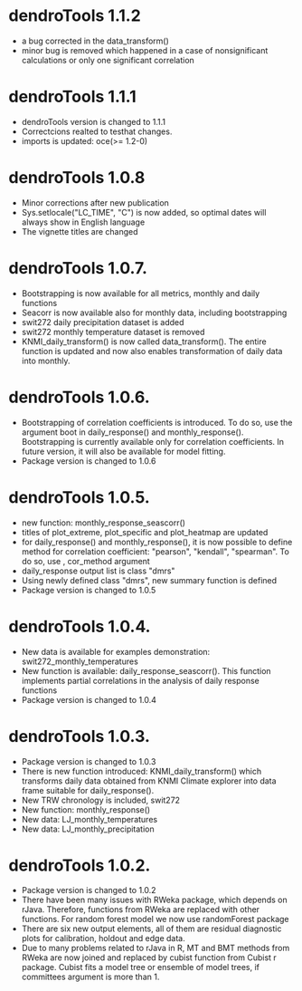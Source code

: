 # dendroTools 1.1.2
* a bug corrected in the data_transform()
* minor bug is removed which happened in a case of nonsignificant calculations or only one significant correlation

# dendroTools 1.1.1
* dendroTools version is changed to 1.1.1
* Correctcions realted to testhat changes.
* imports is updated: oce(>= 1.2-0)

# dendroTools 1.0.8
* Minor corrections after new publication
* Sys.setlocale("LC_TIME", "C") is now added, so optimal dates will always show in English language
* The vignette titles are changed

# dendroTools 1.0.7.
* Bootstrapping is now available for all metrics, monthly and daily functions
* Seacorr is now available also for monthly data, including bootstrapping
* swit272 daily precipitation dataset is added
* swit272 monthly temperature dataset is removed
* KNMI_daily_transform() is now called data_transform(). The entire function is updated and now also enables transformation of daily data into monthly.

# dendroTools 1.0.6.
* Bootstrapping of correlation coefficients is introduced. To do so, use the argument boot in daily_response() and monthly_response(). Bootstrapping is currently available only for correlation coefficients. In future version, it will also be available for model fitting. 
* Package version is changed to 1.0.6

# dendroTools 1.0.5.
* new function: monthly_response_seascorr()
* titles of plot_extreme, plot_specific and plot_heatmap are updated
* for daily_response() and monthly_response(), it is now possible to define method for correlation coefficient: "pearson", "kendall", "spearman". To do so, use , cor_method argument
* daily_response output list is class "dmrs"
* Using newly defined class "dmrs", new summary function is defined
* Package version is changed to 1.0.5

# dendroTools 1.0.4.
* New data is available for examples demonstration: swit272_monthly_temperatures
* New function is available: daily_response_seascorr(). This function implements partial correlations in the analysis of daily response functions
* Package version is changed to 1.0.4

# dendroTools 1.0.3.
* Package version is changed to 1.0.3
* There is new function introduced: KNMI_daily_transform() which transforms daily data obtained from KNMI Climate explorer into data frame suitable for daily_response(). 
* New TRW chronology is included, swit272
* New function: monthly_response()
* New data: LJ_monthly_temperatures
* New data: LJ_monthly_precipitation

# dendroTools 1.0.2.
* Package version is changed to 1.0.2
* There have been many issues with RWeka package, which depends on rJava. Therefore, functions from RWeka are replaced with other functions. For random forest model we now use randomForest package
* There are six new output elements, all of them are residual diagnostic plots for calibration, holdout and edge data.
* Due to many problems related to rJava in R, MT and BMT methods from RWeka are now joined and replaced by cubist function from Cubist r package. Cubist fits a model tree or ensemble of model trees, if committees argument is more than 1.
